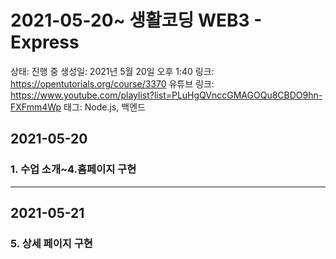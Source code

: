 # 2021-05-20~ 생활코딩 WEB3 - Express

상태: 진행 중
생성일: 2021년 5월 20일 오후 1:40
링크: https://opentutorials.org/course/3370
유튜브 링크: https://www.youtube.com/playlist?list=PLuHgQVnccGMAGOQu8CBDO9hn-FXFmm4Wp
태그: Node.js, 백엔드

## 2021-05-20

### 1. 수업 소개~4.홈페이지 구현

---



## 2021-05-21

### 5. 상세 페이지 구현

